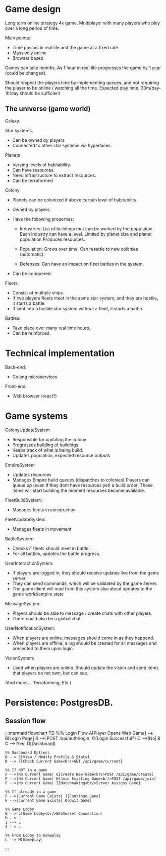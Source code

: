 # Game design 

Long term online strategy 4x game. Multiplayer with many players who play over a long period of time. 

Main points: 
- Time passes in real life and the game at a fixed rate. 
- Massively online
- Browser based.

Games can take months. As 1 hour in real life progresses the game by 1 year (could be changed). 

Should respect the players time by implementing queues, and not requiring the player to be online / watching all the time. 
Expected play time, 30m/day-1h/day should be sufficient

## The universe (game world)

Galaxy. 

Star systems. 
- Can be owned by players
- Connected to other star systems via hyperlanes. 


Planets
- Varying levels of habitability. 
- Can have resources.
- Need infrastructure to extract resources. 
- Can be terraformed

Colony
- Planets can be colonized if above certain level of habitability. 
- Owned by players.
- Have the following properties: 
   - Industries: 
        List of buildings that can be worked by the population. Each industry can have a level. 
        Limited by planet size and planet population
        Produces resources. 
   - Population: 
        Grows over time. 
        Can resettle to new colonies (automatic).

   - Defenses: 
        Can have an impact on fleet battles in the system. 

- Can be conquered. 

Fleets: 
- Consist of multiple ships. 
- If two players fleets meet in the same star system, and they are hostile, it starts a battle. 
- If sent into a hostile star system without a fleet, it starts a battle. 

Battles:
- Take place over many real time hours. 
- Can be reinforced. 

# Technical implementation

Back-end: 

- Golang microservices

Front-end:
- Web browser  (react?)

# Game systems

ColonyUpdateSystem 
- Responsible for updating the colony
- Progresses building of buildings. 
- Keeps track of what is being build. 
- Updates population, expected resource outputs 

EmpireSystem 
- Updates resources
- Manages Empire build queues (dispatches to colonies) 
    Players can queue up (even if they dont have resources yet) a build order. 
    These items will start building the moment resources become available. 

FleetBuildSystem: 
- Manages fleets in construction

FleetUpdateSystem: 
- Manages fleets in movement 

BattleSystem: 
- Checks if fleets should meet in battle. 
- For all battles, updates the battle progress. 

UserInteractionSystem: 
- If players are logged in, they should receive updates live from the game server
- They can send commands, which will be validated by the game server. 
- The game client will read from this system also about updates to the game world/empire state

MessageSystem: 
- Players should be able to message / create chats with other players. 
- There could also be a global chat. 

UserNotificationSystem: 
- When players are online, messages should come in as they happend.
- When players are offline, a log should be created for all messages and presented to them upon login. 

VisionSystem: 
- Used when players are online. Should update the vision and send items that players do not own, but can see. 

(And more..., Terraforming, Etc.)

# Persistence: PostgresDB. 



## Session flow

:::mermaid
flowchart TD
    %% Login Flow
    A[Player Opens Web Game] --> B[Login Page]
    B -->|POST /api/auth/login| C{Login Successful?}
    C -->|No| B
    C -->|Yes| D[Dashboard]

    %% Dashboard Options
    D --> E[View / Modify Profile & Stats]
    D --> F[Check Current Game<br/>GET /api/game/current]

    %% If NOT in a game
    F -->|No Current Game| G[Create New Game<br/>POST /api/game/create]
    F -->|No Current Game| H[Join Existing Game<br/>POST /api/game/join]
    F -->|No Current Game| I[Matchmaking<br/>Server Assigns Game]

    %% If already in a game
    F -->|Current Game Exists| J[Continue Game]
    F -->|Current Game Exists| K[Quit Game]

    %% Game Lobby
    G --> L[Game Lobby<br/>WebSocket Connection]
    H --> L
    I --> L
    J --> L

    %% From Lobby to Gameplay
    L --> M[Gameplay]
::: 